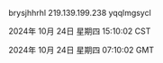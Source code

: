 brysjhhrhl 219.139.199.238 yqqlmgsycl

2024年 10月 24日 星期四 15:10:02 CST

2024年 10月 24日 星期四 07:10:02 GMT
